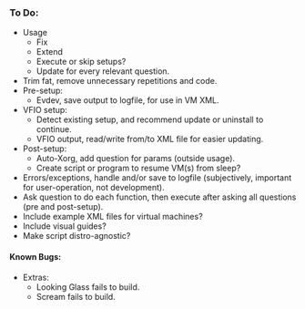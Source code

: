 ### To Do:
* Usage
    - Fix
    - Extend
    - Execute or skip setups?
    - Update for every relevant question.
* Trim fat, remove unnecessary repetitions and code.
* Pre-setup:
    - Evdev, save output to logfile, for use in VM XML.
* VFIO setup:
    - Detect existing setup, and recommend update or uninstall to continue.
    - VFIO output, read/write from/to XML file for easier updating.
* Post-setup:
    - Auto-Xorg, add question for params (outside usage).
    - Create script or program to resume VM(s) from sleep?
* Errors/exceptions, handle and/or save to logfile (subjectively, important for user-operation, not development).
* Ask question to do each function, then execute after asking all questions (pre and post-setup).
* Include example XML files for virtual machines?
* Include visual guides?
* Make script distro-agnostic?

#### Known Bugs:
* Extras:
    - Looking Glass fails to build.
    - Scream fails to build.